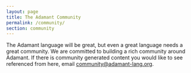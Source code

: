```yaml
---
layout: page
title: The Adamant Community
permalink: /community/
section: community
---
```

The Adamant language will be great, but even a great language needs a great community.  We are committed to building a rich community around Adamant.  If there is community generated content you would like to see referenced from here, email <community@adamant-lang.org>.
